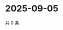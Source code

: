 # 2025-09-05

共 0 条

<!-- BEGIN ZHIHUQUESTIONS -->
<!-- 最后更新时间 Fri Sep 05 2025 18:12:14 GMT+0800 (China Standard Time) -->

<!-- END ZHIHUQUESTIONS -->

